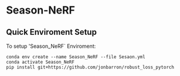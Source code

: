 # Season-NeRF

## Quick Enviroment Setup
To setup 'Season_NeRF` Enviroment:

    conda env create --name Season_NeRF --file Sesaon.yml
    conda activate Season_NeRF
    pip install git+https://github.com/jonbarron/robust_loss_pytorch

